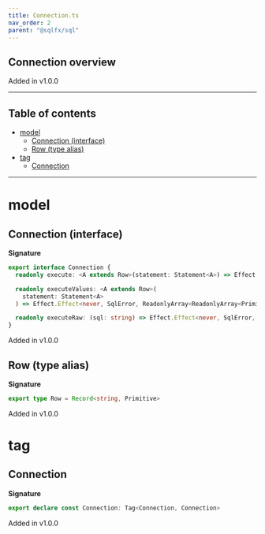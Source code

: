 ```yaml
---
title: Connection.ts
nav_order: 2
parent: "@sqlfx/sql"
---
```


## Connection overview

Added in v1.0.0

---

<h2 class="text-delta">Table of contents</h2>

- [model](#model)
  - [Connection (interface)](#connection-interface)
  - [Row (type alias)](#row-type-alias)
- [tag](#tag)
  - [Connection](#connection)

---

# model

## Connection (interface)

**Signature**

```ts
export interface Connection {
  readonly execute: <A extends Row>(statement: Statement<A>) => Effect.Effect<never, SqlError, ReadonlyArray<A>>

  readonly executeValues: <A extends Row>(
    statement: Statement<A>
  ) => Effect.Effect<never, SqlError, ReadonlyArray<ReadonlyArray<Primitive>>>

  readonly executeRaw: (sql: string) => Effect.Effect<never, SqlError, ReadonlyArray<Row>>
}
```

Added in v1.0.0

## Row (type alias)

**Signature**

```ts
export type Row = Record<string, Primitive>
```

Added in v1.0.0

# tag

## Connection

**Signature**

```ts
export declare const Connection: Tag<Connection, Connection>
```

Added in v1.0.0
